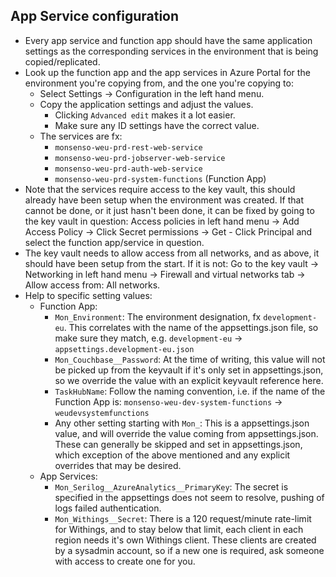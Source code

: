 ## App Service configuration

- Every app service and function app should have the same application settings as the
  corresponding services in the environment that is being copied/replicated.
- Look up the function app and the app services in Azure Portal for the environment you're copying from, and the one you're copying to:
  - Select Settings -> Configuration in the left hand menu.
  - Copy the application settings and adjust the values.
    - Clicking `Advanced edit` makes it a lot easier.
    - Make sure any ID settings have the correct value.
  - The services are fx:
    - `monsenso-weu-prd-rest-web-service`
    - `monsenso-weu-prd-jobserver-web-service`
    - `monsenso-weu-prd-auth-web-service`
    - `monsenso-weu-prd-system-functions` (Function App)
- Note that the services require access to the key vault, this should already have been setup
  when the environment was created. If that cannot be done, or it just hasn't been done, it can
  be fixed by going to the key vault in question: Access policies in left hand menu -> Add Access Policy -> Click Secret permissions -> Get - Click Principal and select the function app/service in question.
- The key vault needs to allow access from all networks, and as above, it should have been
  setup from the start. If it is not: Go to the key vault -> Networking in left hand menu -> Firewall and virtual networks tab -> Allow access from: All networks.
- Help to specific setting values:
  - Function App:
    - `Mon_Environment`: The environment designation, fx `development-eu`. This correlates with
      the name of the appsettings.json file, so make sure they match, e.g.
      `development-eu` -> `appsettings.development-eu.json`
    - `Mon_Couchbase__Password`: At the time of writing, this value will not be picked up from
      the keyvault if it's only set in appsettings.json, so we override the value with an explicit
      keyvault reference here.
    - `TaskHubName`: Follow the naming convention, i.e. if the name of the Function App is:
      `monsenso-weu-dev-system-functions` -> `weudevsystemfunctions`
    - Any other setting starting with `Mon_`: This is a appsettings.json value, and will override
      the value coming from appsettings.json. These can generally be skipped and set in appsettings.json, which exception of the above mentioned and any explicit overrides that may be desired.
  - App Services:
    - `Mon_Serilog__AzureAnalytics__PrimaryKey`: The secret is specified in the appsettings does not seem to resolve, pushing of logs failed authentication.
    - `Mon_Withings__Secret`: There is a 120 request/minute rate-limit for Withings, and to stay
      below that limit, each client in each region needs it's own Withings client. These clients
      are created by a sysadmin account, so if a new one is required, ask someone with access to
      create one for you.
